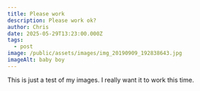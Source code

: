 ```yaml
---
title: Please work
description: Please work ok?
author: Chris
date: 2025-05-29T13:23:00.000Z
tags:
  - post
image: /public/assets/images/img_20190909_192838643.jpg
imageAlt: baby boy
---
```

This is just a test of my images. I really want it to work this time.

